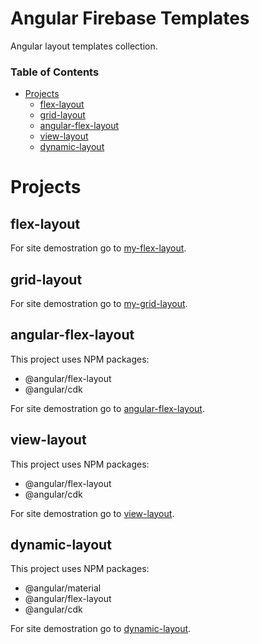 <h1> Angular Firebase Templates </h1>
Angular layout templates collection.

<h3> Table of Contents </h3>

- [Projects](#projects)
  - [flex-layout](#flex-layout)
  - [grid-layout](#grid-layout)
  - [angular-flex-layout](#angular-flex-layout)
  - [view-layout](#view-layout)
  - [dynamic-layout](#dynamic-layout)

# Projects
  
## flex-layout

For site demostration go to [my-flex-layout](https://my-flex-layout.web.app).

## grid-layout

For site demostration go to [my-grid-layout](https://my-grid-layout.web.app).
  
## angular-flex-layout

This project uses NPM packages:

- @angular/flex-layout
- @angular/cdk

For site demostration go to [angular-flex-layout](https://angular-flex-layout.web.app).

## view-layout

This project uses NPM packages:

- @angular/flex-layout
- @angular/cdk

For site demostration go to [view-layout](https://view-layout.web.app).

## dynamic-layout

This project uses NPM packages:

- @angular/material
- @angular/flex-layout
- @angular/cdk

For site demostration go to [dynamic-layout](https://dynamic-layout.web.app).

